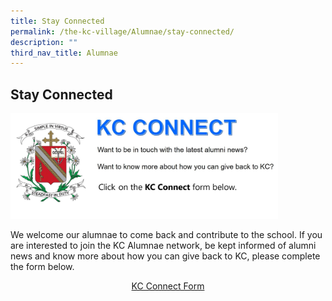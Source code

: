 ```yaml
---
title: Stay Connected
permalink: /the-kc-village/Alumnae/stay-connected/
description: ""
third_nav_title: Alumnae
---
```

## Stay Connected

<img src="/images/KC Connect.jpg" style="width:85%">

We welcome our alumnae to come back and contribute to the school. If you are interested to join the KC Alumnae network, be kept informed of alumni news and know more about how you can give back to KC, please complete the form below.

<p align="center">
	<a href="https://form.gov.sg/5c53c3437c7a47001700b386">KC Connect Form</a>
</p>


